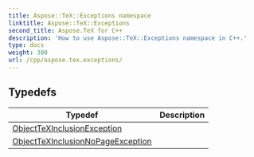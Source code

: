 ```yaml
---
title: Aspose::TeX::Exceptions namespace
linktitle: Aspose::TeX::Exceptions
second_title: Aspose.TeX for C++
description: 'How to use Aspose::TeX::Exceptions namespace in C++.'
type: docs
weight: 300
url: /cpp/aspose.tex.exceptions/
---
```




## Typedefs

| Typedef | Description |
| --- | --- |
| [ObjectTeXInclusionException](./objecttexinclusionexception/) |  |
| [ObjectTeXInclusionNoPageException](./objecttexinclusionnopageexception/) |  |
